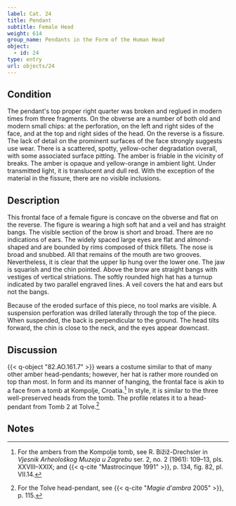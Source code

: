 ```yaml
---
label: Cat. 24
title: Pendant
subtitle: Female Head
weight: 614
group_name: Pendants in the Form of the Human Head
object:
  - id: 24
type: entry
url: objects/24
---
```


## Condition

The pendant's top proper right quarter was broken and reglued in modern times from three fragments. On the obverse are a number of both old and modern small chips: at the perforation, on the left and right sides of the face, and at the top and right sides of the head. On the reverse is a fissure. The lack of detail on the prominent surfaces of the face strongly suggests use wear. There is a scattered, spotty, yellow-ocher degradation overall, with some associated surface pitting. The amber is friable in the vicinity of breaks. The amber is opaque and yellow-orange in ambient light. Under transmitted light, it is translucent and dull red. With the exception of the material in the fissure, there are no visible inclusions.

## Description

This frontal face of a female figure is concave on the obverse and flat on the reverse. The figure is wearing a high soft hat and a veil and has straight bangs. The visible section of the brow is short and broad. There are no indications of ears. The widely spaced large eyes are flat and almond-shaped and are bounded by rims composed of thick fillets. The nose is broad and snubbed. All that remains of the mouth are two grooves. Nevertheless, it is clear that the upper lip hung over the lower one. The jaw is squarish and the chin pointed. Above the brow are straight bangs with vestiges of vertical striations. The softly rounded high hat has a turnup indicated by two parallel engraved lines. A veil covers the hat and ears but not the bangs.

Because of the eroded surface of this piece, no tool marks are visible. A suspension perforation was drilled laterally through the top of the piece. When suspended, the back is perpendicular to the ground. The head tilts forward, the chin is close to the neck, and the eyes appear downcast.

## Discussion

{{< q-object "82.AO.161.7" >}} wears a costume similar to that of many other amber head-pendants; however, her hat is rather more rounded on top than most. In form and its manner of hanging, the frontal face is akin to a face from a tomb at Kompolje, Croatia.[^1] In style, it is similar to the three well-preserved heads from the tomb. The profile relates it to a head-pendant from Tomb 2 at Tolve.[^2]

## Notes

[^1]: For the ambers from the Kompolje tomb, see R. Bižiž-Drechsler in *Vjesnik Arheološkog Muzeja u Zagrebu* ser. 2, no. 2 (1961): 109–13, pls. XXVIII–XXIX; and {{< q-cite "Mastrocinque 1991" >}}, p. 134, fig. 82, pl. VII.14.

[^2]: For the Tolve head-pendant, see {{< q-cite "*Magie d'ambra* 2005" >}}, p. 115.
